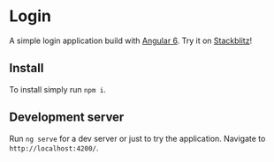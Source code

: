 # Login

A simple login application build with [Angular 6](angular.io). Try it on [Stackblitz](https://stackblitz.com/github/kostyanet/ng-login)!

## Install

To install simply run `npm i`.

## Development server

Run `ng serve` for a dev server or just to try the application. Navigate to `http://localhost:4200/`.


